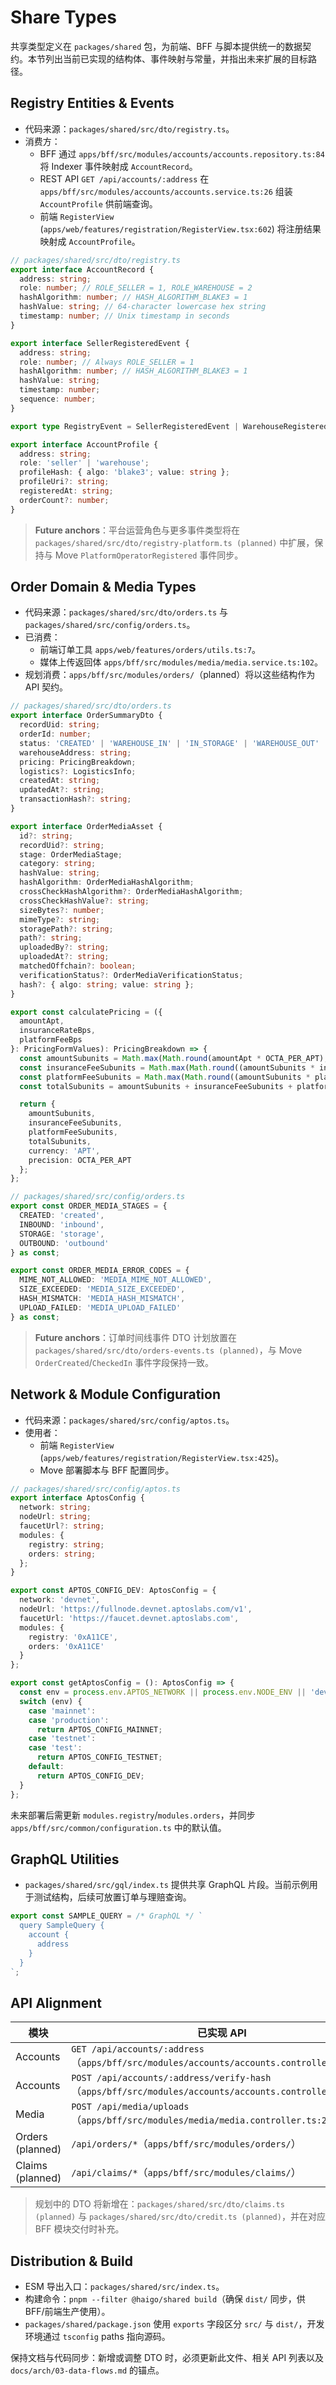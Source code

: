 # Share Types

共享类型定义在 `packages/shared` 包，为前端、BFF 与脚本提供统一的数据契约。本节列出当前已实现的结构体、事件映射与常量，并指出未来扩展的目标路径。

## Registry Entities & Events
- 代码来源：`packages/shared/src/dto/registry.ts`。
- 消费方：
  - BFF 通过 `apps/bff/src/modules/accounts/accounts.repository.ts:84` 将 Indexer 事件映射成 `AccountRecord`。
  - REST API `GET /api/accounts/:address` 在 `apps/bff/src/modules/accounts/accounts.service.ts:26` 组装 `AccountProfile` 供前端查询。
  - 前端 `RegisterView` (`apps/web/features/registration/RegisterView.tsx:602`) 将注册结果映射成 `AccountProfile`。

```ts
// packages/shared/src/dto/registry.ts
export interface AccountRecord {
  address: string;
  role: number; // ROLE_SELLER = 1, ROLE_WAREHOUSE = 2
  hashAlgorithm: number; // HASH_ALGORITHM_BLAKE3 = 1
  hashValue: string; // 64-character lowercase hex string
  timestamp: number; // Unix timestamp in seconds
}

export interface SellerRegisteredEvent {
  address: string;
  role: number; // Always ROLE_SELLER = 1
  hashAlgorithm: number; // HASH_ALGORITHM_BLAKE3 = 1
  hashValue: string;
  timestamp: number;
  sequence: number;
}

export type RegistryEvent = SellerRegisteredEvent | WarehouseRegisteredEvent;

export interface AccountProfile {
  address: string;
  role: 'seller' | 'warehouse';
  profileHash: { algo: 'blake3'; value: string };
  profileUri?: string;
  registeredAt: string;
  orderCount?: number;
}
```

> **Future anchors**：平台运营角色与更多事件类型将在 `packages/shared/src/dto/registry-platform.ts (planned)` 中扩展，保持与 Move `PlatformOperatorRegistered` 事件同步。

## Order Domain & Media Types
- 代码来源：`packages/shared/src/dto/orders.ts` 与 `packages/shared/src/config/orders.ts`。
- 已消费：
  - 前端订单工具 `apps/web/features/orders/utils.ts:7`。
  - 媒体上传返回体 `apps/bff/src/modules/media/media.service.ts:102`。
- 规划消费：`apps/bff/src/modules/orders/`（planned）将以这些结构作为 API 契约。

```ts
// packages/shared/src/dto/orders.ts
export interface OrderSummaryDto {
  recordUid: string;
  orderId: number;
  status: 'CREATED' | 'WAREHOUSE_IN' | 'IN_STORAGE' | 'WAREHOUSE_OUT' | 'PENDING';
  warehouseAddress: string;
  pricing: PricingBreakdown;
  logistics?: LogisticsInfo;
  createdAt: string;
  updatedAt?: string;
  transactionHash?: string;
}

export interface OrderMediaAsset {
  id?: string;
  recordUid?: string;
  stage: OrderMediaStage;
  category: string;
  hashValue: string;
  hashAlgorithm: OrderMediaHashAlgorithm;
  crossCheckHashAlgorithm?: OrderMediaHashAlgorithm;
  crossCheckHashValue?: string;
  sizeBytes?: number;
  mimeType?: string;
  storagePath?: string;
  path?: string;
  uploadedBy?: string;
  uploadedAt?: string;
  matchedOffchain?: boolean;
  verificationStatus?: OrderMediaVerificationStatus;
  hash?: { algo: string; value: string };
}

export const calculatePricing = ({
  amountApt,
  insuranceRateBps,
  platformFeeBps
}: PricingFormValues): PricingBreakdown => {
  const amountSubunits = Math.max(Math.round(amountApt * OCTA_PER_APT), 0);
  const insuranceFeeSubunits = Math.max(Math.round((amountSubunits * insuranceRateBps) / 10_000), 0);
  const platformFeeSubunits = Math.max(Math.round((amountSubunits * platformFeeBps) / 10_000), 0);
  const totalSubunits = amountSubunits + insuranceFeeSubunits + platformFeeSubunits;

  return {
    amountSubunits,
    insuranceFeeSubunits,
    platformFeeSubunits,
    totalSubunits,
    currency: 'APT',
    precision: OCTA_PER_APT
  };
};
```

```ts
// packages/shared/src/config/orders.ts
export const ORDER_MEDIA_STAGES = {
  CREATED: 'created',
  INBOUND: 'inbound',
  STORAGE: 'storage',
  OUTBOUND: 'outbound'
} as const;

export const ORDER_MEDIA_ERROR_CODES = {
  MIME_NOT_ALLOWED: 'MEDIA_MIME_NOT_ALLOWED',
  SIZE_EXCEEDED: 'MEDIA_SIZE_EXCEEDED',
  HASH_MISMATCH: 'MEDIA_HASH_MISMATCH',
  UPLOAD_FAILED: 'MEDIA_UPLOAD_FAILED'
} as const;
```

> **Future anchors**：订单时间线事件 DTO 计划放置在 `packages/shared/src/dto/orders-events.ts (planned)`，与 Move `OrderCreated`/`CheckedIn` 事件字段保持一致。

## Network & Module Configuration
- 代码来源：`packages/shared/src/config/aptos.ts`。
- 使用者：
  - 前端 `RegisterView` (`apps/web/features/registration/RegisterView.tsx:425`)。
  - Move 部署脚本与 BFF 配置同步。

```ts
// packages/shared/src/config/aptos.ts
export interface AptosConfig {
  network: string;
  nodeUrl: string;
  faucetUrl?: string;
  modules: {
    registry: string;
    orders: string;
  };
}

export const APTOS_CONFIG_DEV: AptosConfig = {
  network: 'devnet',
  nodeUrl: 'https://fullnode.devnet.aptoslabs.com/v1',
  faucetUrl: 'https://faucet.devnet.aptoslabs.com',
  modules: {
    registry: '0xA11CE',
    orders: '0xA11CE'
  }
};

export const getAptosConfig = (): AptosConfig => {
  const env = process.env.APTOS_NETWORK || process.env.NODE_ENV || 'development';
  switch (env) {
    case 'mainnet':
    case 'production':
      return APTOS_CONFIG_MAINNET;
    case 'testnet':
    case 'test':
      return APTOS_CONFIG_TESTNET;
    default:
      return APTOS_CONFIG_DEV;
  }
};
```

未来部署后需更新 `modules.registry`/`modules.orders`，并同步 `apps/bff/src/common/configuration.ts` 中的默认值。

## GraphQL Utilities
- `packages/shared/src/gql/index.ts` 提供共享 GraphQL 片段。当前示例用于测试结构，后续可放置订单与理赔查询。

```ts
export const SAMPLE_QUERY = /* GraphQL */ `
  query SampleQuery {
    account {
      address
    }
  }
`;
```

## API Alignment
| 模块 | 已实现 API | 数据结构 |
|------|------------|----------|
| Accounts | `GET /api/accounts/:address`（`apps/bff/src/modules/accounts/accounts.controller.ts:24`） | `AccountProfile` |
| Accounts | `POST /api/accounts/:address/verify-hash`（`apps/bff/src/modules/accounts/accounts.controller.ts:41`） | `AccountProfile` + hash 对比结果 |
| Media | `POST /api/media/uploads`（`apps/bff/src/modules/media/media.controller.ts:24`） | `OrderMediaAsset` |
| Orders (planned) | `/api/orders/*`（`apps/bff/src/modules/orders/`） | `OrderSummaryDto`, `OrderMediaAsset` |
| Claims (planned) | `/api/claims/*`（`apps/bff/src/modules/claims/`） | `ClaimSummaryDto (planned)` |

> 规划中的 DTO 将新增在：`packages/shared/src/dto/claims.ts (planned)` 与 `packages/shared/src/dto/credit.ts (planned)`，并在对应 BFF 模块交付时补充。

## Distribution & Build
- ESM 导出入口：`packages/shared/src/index.ts`。
- 构建命令：`pnpm --filter @haigo/shared build`（确保 `dist/` 同步，供 BFF/前端生产使用）。
- `packages/shared/package.json` 使用 `exports` 字段区分 `src/` 与 `dist/`，开发环境通过 `tsconfig` paths 指向源码。

保持文档与代码同步：新增或调整 DTO 时，必须更新此文件、相关 API 列表以及 `docs/arch/03-data-flows.md` 的锚点。
